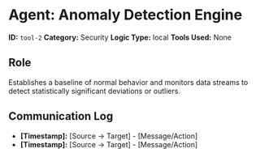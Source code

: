 # Agent: Anomaly Detection Engine

**ID:** `tool-2`
**Category:** Security
**Logic Type:** local
**Tools Used:** None

## Role

Establishes a baseline of normal behavior and monitors data streams to detect statistically significant deviations or outliers.

## Communication Log

*   **[Timestamp]:** [Source -> Target] - [Message/Action]
*   **[Timestamp]:** [Source -> Target] - [Message/Action]
